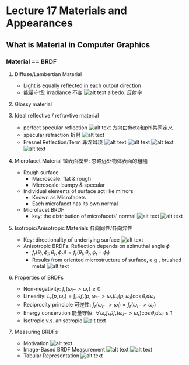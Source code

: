 # Lecture 17 Materials and Appearances

## What is Material in Computer Graphics

### Material == BRDF

1. Diffuse/Lambertian Material
   - Light is equally reflected in each output direction
   - 能量守恒: irradiance 不变
    ![alt text](image-141.png)
    albedo: 反射率

2. Glossy material 

3. Ideal reflective / refravtive material
   - perfect specular reflection
    ![alt text](image-142.png)
    方向由theta和phi共同定义
   - specular refraction 折射
    ![alt text](image-144.png)
   - Fresnel Reflection/Term 菲涅耳项
    ![alt text](image-145.png)
    ![alt text](image-146.png)
    ![alt text](image-147.png)
    ![alt text](image-148.png)

4. Microfacet Material 微表面模型: 忽略远处物体表面的粗糙
   - Rough surface
     - Macroscale: flat & rough
     - Microscale: bumpy & specular
   - Individual elements of surface act like mirrors
     - Known as Microfacets
     - Each microfacet has its own normal
   - Microfacet BRDF
     - key: the distribution of microfacets' normal
        ![alt text](image-149.png)
        ![alt text](image-150.png)

5. Isotropic/Anisotropic Materials 各向同性/各向异性
   - Key: directionality of underlying surface
    ![alt text](image-151.png)
   - Anisotropic BRDFs: Reflection depends on azimuthal angle $\phi$
     - $f_r(\theta_i,\phi_i;\theta_r,\phi_r) != f_r(\theta_i,\theta_r,\phi_r-\phi_i)$
     - Results from oriented microstructure of surface, e.g., brushed metal
        ![alt text](image-152.png)

6. Properties of BRDFs
   - Non-negativity: $f_r(\omega_i->\omega_r)\ge 0$
   - Linearity: $L_r(p,\omega_r)=\int_{H^2}f_r(p,\omega_i->\omega_r)L_i(p,\omega_i)\cos\theta_id\omega_i$
   - Reciprocity principle 可逆性: $f_r(\omega_r->\omega_i)=f_r(\omega_i->\omega_r)$
   - Energy conservtion 能量守恒: $\forall\omega_r\int_{H^2}f_r(\omega_i->\omega_r)\cos\theta_id\omega_i\le 1$
   - Isotropic v.s. anisotropic
   ![alt text](image-153.png)

7. Measuring BRDFs
   - Motivation
   ![alt text](image-154.png)
   - Image-Based BRDF Measurement
   ![alt text](image-155.png)
   ![alt text](image-156.png)
   - Tabular Representation
   ![alt text](image-157.png)